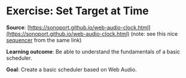 # Exercise: Set Target at Time

**Source**: [https://sonoport.github.io/web-audio-clock.html](https://sonoport.github.io/web-audio-clock.html)
(note: see this nice [sequencer](http://aqilahmisuary.github.io/sequencer/) from the same link)

**Learning outcome**: Be able to understand the fundamentals of a basic scheduler. 

**Goal**: Create a basic scheduler based on Web Audio. 


